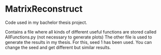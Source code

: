 # MatrixReconstruct
Code used in my bachelor thesis project.

Contains a file where all kinds of different useful functions are stored called AllFunctions.py (not necessary to generate plots)
The other file is used to generate the results in my thesis. For this, seed 1 has been used. You can change the seed and get different but similar results.
